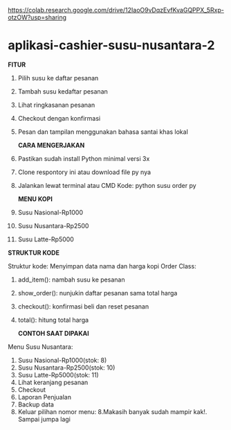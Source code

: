 https://colab.research.google.com/drive/12IaoO9vDqzEvfKvaGQPPX_5Rxp-otzOW?usp=sharing



# aplikasi-cashier-susu-nusantara-2
**FITUR**
1. Pilih susu ke daftar pesanan
2. Tambah susu kedaftar pesanan
3. Lihat ringkasanan pesanan
4. Checkout dengan konfirmasi
5. Pesan dan tampilan menggunakan bahasa santai khas lokal


    **CARA MENGERJAKAN**
1. Pastikan sudah install Python minimal versi 3x
2. Clone respontory ini atau download file py nya
3. Jalankan lewat terminal atau CMD
   Kode:
   python susu order py


   **MENU KOPI**
1. Susu Nasional-Rp1000
2. Susu Nusantara-Rp2500
3. Susu Latte-Rp5000



**STRUKTUR KODE**

Struktur kode:
Menyimpan data nama dan harga kopi
Order Class:
1. add_item(): nambah susu ke pesanan
2. show_order(): nunjukin daftar pesanan sama total harga
3. checkout(): konfirmasi beli dan reset pesanan
4. total(): hitung total harga


   **CONTOH SAAT DIPAKAI**

Menu Susu Nusantara:
1. Susu Nasional-Rp1000(stok: 8)
2. Susu Nusantara-Rp2500(stok: 10)
3. Susu Latte-Rp5000(stok: 11)
4. Lihat keranjang pesanan
5. Checkout
6. Laporan Penjualan
7. Backup data
8. Keluar pilihan nomor menu: 8.Makasih banyak sudah mampir kak!. Sampai jumpa lagi
